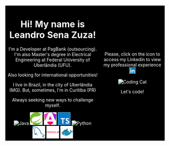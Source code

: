 <!DOCTYPE html>
<html lang="en">
<head>
    <meta charset="UTF-8">
    <meta name="viewport" content="width=device-width, initial-scale=1.0">
</head>
<body>
    <table style="text-align: center; background-color: black; color: white">
        <tr>
            <td>
                <h1>Hi! My name is <b>Leandro Sena Zuza</b>!</h1>
                <p>I'm a Developer at PagBank (outsourcing). I'm also Master's degree in Electrical Engineering at Federal University of Uberlândia (UFU).</p>
                <p>Also looking for international opportunities!</p>
                <p>I live in Brazil, in the city of Uberlândia (MG). But, sometimes, I'm in Curitiba (PR)</p>
                <p>Always seeking new ways to challenge myself.</p>
                <div>
                    <img src="https://cdn.jsdelivr.net/gh/devicons/devicon/icons/java/java-original.svg" height="40" width="40" alt="Java">
                    <img src="https://github.com/devicons/devicon/blob/master/icons/spring/spring-original.svg" height="40" width="40" alt="Spring">
                    <img src="https://github.com/devicons/devicon/blob/master/icons/angular/angular-original.svg" height="40" width="40" alt="Angular">
                    <img src="https://github.com/devicons/devicon/blob/master/icons/typescript/typescript-original.svg" height="40" width="40" alt="TypeScript">
                    <img src="https://cdn.jsdelivr.net/gh/devicons/devicon/icons/python/python-original-wordmark.svg" height="40" width="40" alt="Python">
                    <img src="https://github.com/devicons/devicon/blob/master/icons/mysql/mysql-original.svg" height="40" width="40" alt="MySQL">
                    <img src="https://github.com/devicons/devicon/blob/master/icons/oracle/oracle-original.svg" height="40" width="40" alt="Oracle">
                    <img src="https://github.com/devicons/devicon/blob/master/icons/docker/docker-original.svg" height="40" width="40" alt="Docker">  
                </div>
            </td>
            <td>
                <div class="code">
                  <p>Please, click on the icon to access my Linkedin to view my professional experience <a href="https://www.linkedin.com/in/leandrosenazuza/"><img src="https://github.com/devicons/devicon/blob/master/icons/linkedin/linkedin-original.svg" height="20" width="20" alt="LinkedIn"></a></p>
                    <img src="https://acegif.com/wp-content/uploads/cat-typing-2.gif" height="200" width="200" alt="Coding Cat">
                    <p>Let's code!</p>
                </div>
            </td>
        </tr>
    </table>
</body>
</html>
